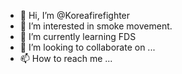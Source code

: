 - 👋 Hi, I’m @Koreafirefighter
- 👀 I’m interested in smoke movement.
- 🌱 I’m currently learning FDS
- 💞️ I’m looking to collaborate on ...
- 📫 How to reach me ...

<!---
Koreafirefighter/Koreafirefighter is a ✨ special ✨ repository because its `README.md` (this file) appears on your GitHub profile.
You can click the Preview link to take a look at your changes.
--->
